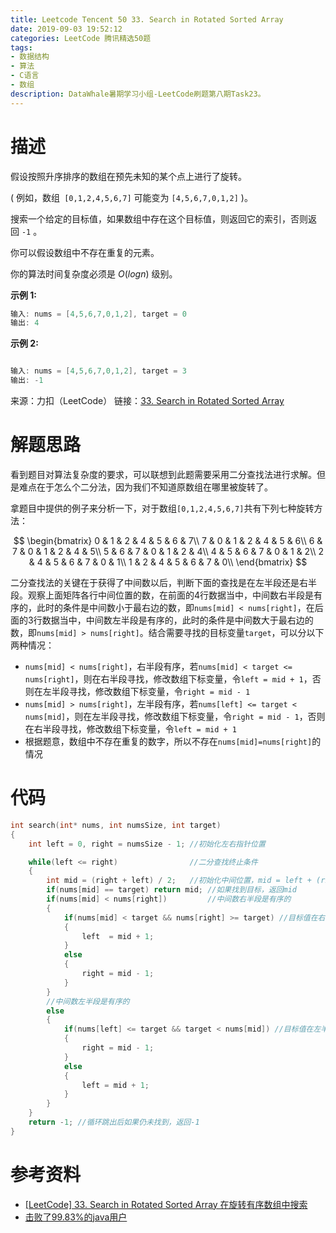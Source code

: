 ```yaml
---
title: Leetcode Tencent 50 33. Search in Rotated Sorted Array
date: 2019-09-03 19:52:12
categories: LeetCode 腾讯精选50题
tags:
- 数据结构
- 算法
- C语言
- 数组
description: DataWhale暑期学习小组-LeetCode刷题第八期Task23。
---
```


# 描述

假设按照升序排序的数组在预先未知的某个点上进行了旋转。

( 例如，数组` [0,1,2,4,5,6,7]` 可能变为 `[4,5,6,7,0,1,2]` )。

搜索一个给定的目标值，如果数组中存在这个目标值，则返回它的索引，否则返回 `-1` 。

你可以假设数组中不存在重复的元素。

你的算法时间复杂度必须是 $O(log n)$ 级别。

**示例 1:**

```c
输入: nums = [4,5,6,7,0,1,2], target = 0
输出: 4
```

**示例 2:**

```c

输入: nums = [4,5,6,7,0,1,2], target = 3
输出: -1
```

来源：力扣（LeetCode）
链接：[33. Search in Rotated Sorted Array](https://leetcode-cn.com/problems/search-in-rotated-sorted-array)

# 解题思路

看到题目对算法复杂度的要求，可以联想到此题需要采用二分查找法进行求解。但是难点在于怎么个二分法，因为我们不知道原数组在哪里被旋转了。

拿题目中提供的例子来分析一下，对于数组`[0,1,2,4,5,6,7]`共有下列七种旋转方法：

$$
\begin{bmatrix}
	0 & 1 & 2 & 4 & 5 & 6 & 7\\
    7 & 0 & 1 & 2 & 4 & 5 & 6\\
    6 & 7 & 0 & 1 & 2 & 4 & 5\\
    5 & 6 & 7 & 0 & 1 & 2 & 4\\
    4 & 5 & 6 & 7 & 0 & 1 & 2\\
    2 & 4 & 5 & 6 & 7 & 0 & 1\\
    1 & 2 & 4 & 5 & 6 & 7 & 0\\
\end{bmatrix}
$$

二分查找法的关键在于获得了中间数以后，判断下面的查找是在左半段还是右半段。观察上面矩阵各行中间位置的数，在前面的4行数据当中，中间数右半段是有序的，此时的条件是中间数小于最右边的数，即`nums[mid] < nums[right]`，在后面的3行数据当中，中间数左半段是有序的，此时的条件是中间数大于最右边的数，即`nums[mid] > nums[right]`。结合需要寻找的目标变量`target`，可以分以下两种情况：

- `nums[mid] < nums[right]`，右半段有序，若`nums[mid] < target <= nums[right]`，则在右半段寻找，修改数组下标变量，令`left = mid + 1`，否则在左半段寻找，修改数组下标变量，令`right = mid - 1`
- `nums[mid] > nums[right]`，左半段有序，若`nums[left] <= target < nums[mid]`，则在左半段寻找，修改数组下标变量，令`right = mid - 1`，否则在右半段寻找，修改数组下标变量，令`left = mid + 1`
- 根据题意，数组中不存在重复的数字，所以不存在`nums[mid]=nums[right]`的情况


# 代码


```c
int search(int* nums, int numsSize, int target)
{
    int left = 0, right = numsSize - 1; //初始化左右指针位置

    while(left <= right)                //二分查找终止条件
    {
        int mid = (right + left) / 2;   //初始化中间位置，mid = left + (right - left) / 2也可以
        if(nums[mid] == target) return mid; //如果找到目标，返回mid
        if(nums[mid] < nums[right])         //中间数右半段是有序的
        {
            if(nums[mid] < target && nums[right] >= target) //目标值在右半段
            {
                left  = mid + 1;
            }
            else
            {
                right = mid - 1;
            }
        }
        //中间数左半段是有序的
        else
        {
            if(nums[left] <= target && target < nums[mid]) //目标值在左半段
            {
                right = mid - 1;
            }
            else
            {
                left = mid + 1;
            }
        }
    }
    return -1; //循环跳出后如果仍未找到，返回-1
}
``` 




# 参考资料

- [[LeetCode] 33. Search in Rotated Sorted Array 在旋转有序数组中搜索](https://www.cnblogs.com/grandyang/p/4325648.html)
- [击败了99.83%的java用户](https://leetcode-cn.com/problems/search-in-rotated-sorted-array/solution/ji-bai-liao-9983de-javayong-hu-by-reedfan/)